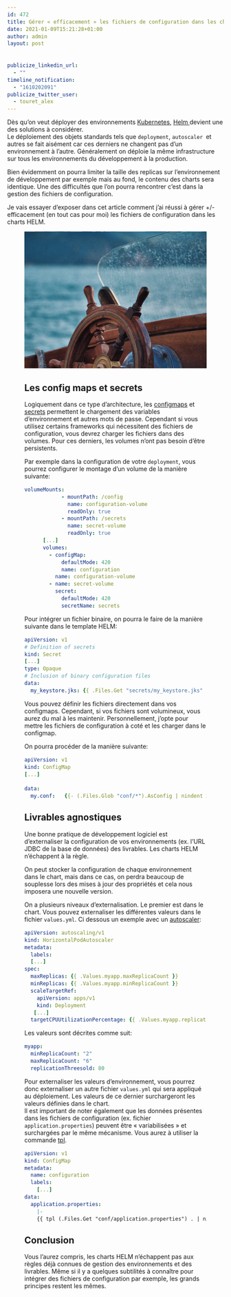 ```yaml
---
id: 472
title: Gérer « efficacement » les fichiers de configuration dans les charts HELM
date: 2021-01-09T15:21:28+01:00
author: admin
layout: post


publicize_linkedin_url:
  - ""
timeline_notification:
  - "1610202091"
publicize_twitter_user:
  - touret_alex
---
```

<p class="has-drop-cap">
  Dès qu&rsquo;on veut déployer des environnements <a href="https://kubernetes.io/">Kubernetes</a>, <a href="https://helm.sh/">Helm </a>devient une des solutions à considérer.<br />Le déploiement des objets standards tels que <code>deployment</code>, <code>autoscaler </code>et autres se fait aisément car ces derniers ne changent pas d&rsquo;un environnement à l&rsquo;autre. Généralement on déploie la même infrastructure sur tous les environnements du développement à la production.
</p>

Bien évidemment on pourra limiter la taille des replicas sur l&rsquo;environnement de développement par exemple mais au fond, le contenu des charts sera identique. Une des difficultés que l&rsquo;on pourra rencontrer c&rsquo;est dans la gestion des fichiers de configuration. 

Je vais essayer d&rsquo;exposer dans cet article comment j&rsquo;ai réussi à gérer +/- efficacement (en tout cas pour moi) les fichiers de configuration dans les charts HELM.<figure class="wp-block-gallery columns-1 is-cropped">


![helm](/assets/img/posts/2021/01/loik-marras-sq0l3spwlhi-unsplash.jpg)

## Les config maps et secrets

Logiquement dans ce type d&rsquo;architecture, les [configmaps](https://kubernetes.io/docs/concepts/configuration/configmap/) et [secrets](https://kubernetes.io/docs/concepts/configuration/secret/) permettent le chargement des variables d&rsquo;environnement et autres mots de passe. Cependant si vous utilisez certains frameworks qui nécessitent des fichiers de configuration, vous devrez charger les fichiers dans des volumes. Pour ces derniers, les volumes n&rsquo;ont pas besoin d&rsquo;être persistents.

Par exemple dans la configuration de votre `deployment`, vous pourrez configurer le montage d&rsquo;un volume de la manière suivante:  


```yaml
volumeMounts:
            - mountPath: /config
              name: configuration-volume
              readOnly: true
            - mountPath: /secrets
              name: secret-volume
              readOnly: true
      [...]
      volumes:
        - configMap:
            defaultMode: 420
            name: configuration
          name: configuration-volume
        - name: secret-volume
          secret:
            defaultMode: 420
            secretName: secrets
```


Pour intégrer un fichier binaire, on pourra le faire de la manière suivante dans le template HELM:

```yaml
apiVersion: v1
# Definition of secrets
kind: Secret
[...]
type: Opaque
# Inclusion of binary configuration files
data:
  my_keystore.jks: {{ .Files.Get "secrets/my_keystore.jks" | b64enc }}
```


Vous pouvez définir les fichiers directement dans vos configmaps. Cependant, si vos fichiers sont volumineux, vous aurez du mal à les maintenir. Personnellement, j&rsquo;opte pour mettre les fichiers de configuration à coté et les charger dans le configmap.

On pourra procéder de la manière suivante:

```yaml
apiVersion: v1
kind: ConfigMap
[...]

data:
  my.conf:   {{- (.Files.Glob "conf/*").AsConfig | nindent 2 }} 

```


## Livrables agnostiques

Une bonne pratique de développement logiciel est d&rsquo;externaliser la configuration de vos environnements (ex. l&rsquo;URL JDBC de la base de données) des livrables. Les charts HELM n&rsquo;échappent à la règle.

On peut stocker la configuration de chaque environnement dans le chart, mais dans ce cas, on perdra beaucoup de souplesse lors des mises à jour des propriétés et cela nous imposera une nouvelle version.

On a plusieurs niveaux d&rsquo;externalisation. Le premier est dans le chart. Vous pouvez externaliser les différentes valeurs dans le fichier `values.yml`. Ci dessous un exemple avec un [autoscaler](https://kubernetes.io/docs/tasks/run-application/horizontal-pod-autoscale/):

```yaml
apiVersion: autoscaling/v1
kind: HorizontalPodAutoscaler
metadata:
  labels:
  [...]
spec:
  maxReplicas: {{ .Values.myapp.maxReplicaCount }}
  minReplicas: {{ .Values.myapp.minReplicaCount }}
  scaleTargetRef:
    apiVersion: apps/v1
    kind: Deployment
   [...]
  targetCPUUtilizationPercentage: {{ .Values.myapp.replicationThreesold }}

```


Les valeurs sont décrites comme suit:

```yaml
myapp:
  minReplicaCount: "2"
  maxReplicaCount: "6"
  replicationThreesold: 80
```


Pour externaliser les valeurs d&rsquo;environnement, vous pourrez donc externaliser un autre fichier `values.yml` qui sera appliqué au déploiement. Les valeurs de ce dernier surchargeront les valeurs définies dans le chart.  
Il est important de noter également que les données présentes dans les fichiers de configuration (ex. fichier `application.properties`) peuvent être « variabilisées » et surchargées par le même mécanisme. Vous aurez à utiliser la commande [tpl](https://helm.sh/docs/chart_template_guide/functions_and_pipelines/).  


```yaml
apiVersion: v1
kind: ConfigMap
metadata:
  name: configuration
  labels:
    [...]
data:
  application.properties: 
    |- 
    {{ tpl (.Files.Get "conf/application.properties") . | nindent 4}} 
```


## Conclusion

Vous l&rsquo;aurez compris, les charts HELM n&rsquo;échappent pas aux règles déjà connues de gestion des environnements et des livrables. Même si il y a quelques subtilités à connaître pour intégrer des fichiers de configuration par exemple, les grands principes restent les mêmes.
